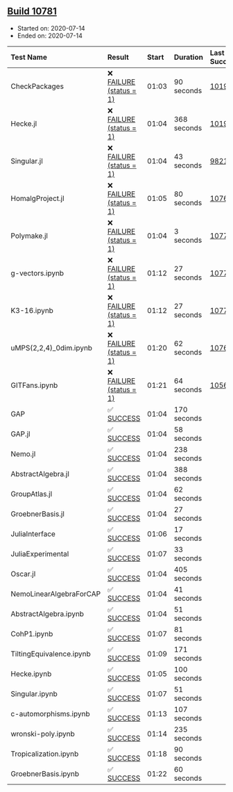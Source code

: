 ## [Build 10781](https://oscarci.mathematik.uni-kl.de/job/oscar/10781/)

* Started on: 2020-07-14
* Ended on: 2020-07-14

| Test Name    | Result | Start | Duration | Last Success | First Failure |
|:-------------|:-------|:------|:---------|:-------------|:--------------|
| CheckPackages | ❌ [FAILURE (status = 1)](https://oscarci.mathematik.uni-kl.de/job/oscar/10781/artifact/logs/build-10781/CheckPackages.log) | 01:03 | 90 seconds | [10197](https://oscarci.mathematik.uni-kl.de/job/oscar/10197/) | [10198](https://oscarci.mathematik.uni-kl.de/job/oscar/10198/) |
| Hecke.jl | ❌ [FAILURE (status = 1)](https://oscarci.mathematik.uni-kl.de/job/oscar/10781/artifact/logs/build-10781/Hecke.jl.log) | 01:04 | 368 seconds | [10197](https://oscarci.mathematik.uni-kl.de/job/oscar/10197/) | [10198](https://oscarci.mathematik.uni-kl.de/job/oscar/10198/) |
| Singular.jl | ❌ [FAILURE (status = 1)](https://oscarci.mathematik.uni-kl.de/job/oscar/10781/artifact/logs/build-10781/Singular.jl.log) | 01:04 | 43 seconds | [9821](https://oscarci.mathematik.uni-kl.de/job/oscar/9821/) | [9822](https://oscarci.mathematik.uni-kl.de/job/oscar/9822/) |
| HomalgProject.jl | ❌ [FAILURE (status = 1)](https://oscarci.mathematik.uni-kl.de/job/oscar/10781/artifact/logs/build-10781/HomalgProject.jl.log) | 01:05 | 80 seconds | [10765](https://oscarci.mathematik.uni-kl.de/job/oscar/10765/) | [10766](https://oscarci.mathematik.uni-kl.de/job/oscar/10766/) |
| Polymake.jl | ❌ [FAILURE (status = 1)](https://oscarci.mathematik.uni-kl.de/job/oscar/10781/artifact/logs/build-10781/Polymake.jl.log) | 01:04 | 3 seconds | [10779](https://oscarci.mathematik.uni-kl.de/job/oscar/10779/) | [10780](https://oscarci.mathematik.uni-kl.de/job/oscar/10780/) |
| g-vectors.ipynb | ❌ [FAILURE (status = 1)](https://oscarci.mathematik.uni-kl.de/job/oscar/10781/artifact/logs/build-10781/g-vectors.ipynb.log) | 01:12 | 27 seconds | [10779](https://oscarci.mathematik.uni-kl.de/job/oscar/10779/) | [10780](https://oscarci.mathematik.uni-kl.de/job/oscar/10780/) |
| K3-16.ipynb | ❌ [FAILURE (status = 1)](https://oscarci.mathematik.uni-kl.de/job/oscar/10781/artifact/logs/build-10781/K3-16.ipynb.log) | 01:12 | 27 seconds | [10779](https://oscarci.mathematik.uni-kl.de/job/oscar/10779/) | [10780](https://oscarci.mathematik.uni-kl.de/job/oscar/10780/) |
| uMPS(2,2,4)_0dim.ipynb | ❌ [FAILURE (status = 1)](https://oscarci.mathematik.uni-kl.de/job/oscar/10781/artifact/logs/build-10781/uMPS-2-2-4-_0dim.ipynb.log) | 01:20 | 62 seconds | [10765](https://oscarci.mathematik.uni-kl.de/job/oscar/10765/) | [10766](https://oscarci.mathematik.uni-kl.de/job/oscar/10766/) |
| GITFans.ipynb | ❌ [FAILURE (status = 1)](https://oscarci.mathematik.uni-kl.de/job/oscar/10781/artifact/logs/build-10781/GITFans.ipynb.log) | 01:21 | 64 seconds | [10566](https://oscarci.mathematik.uni-kl.de/job/oscar/10566/) | [10567](https://oscarci.mathematik.uni-kl.de/job/oscar/10567/) |
| GAP | ✅ [SUCCESS](https://oscarci.mathematik.uni-kl.de/job/oscar/10781/artifact/logs/build-10781/GAP.log) | 01:04 | 170 seconds |  |  |
| GAP.jl | ✅ [SUCCESS](https://oscarci.mathematik.uni-kl.de/job/oscar/10781/artifact/logs/build-10781/GAP.jl.log) | 01:04 | 58 seconds |  |  |
| Nemo.jl | ✅ [SUCCESS](https://oscarci.mathematik.uni-kl.de/job/oscar/10781/artifact/logs/build-10781/Nemo.jl.log) | 01:04 | 238 seconds |  |  |
| AbstractAlgebra.jl | ✅ [SUCCESS](https://oscarci.mathematik.uni-kl.de/job/oscar/10781/artifact/logs/build-10781/AbstractAlgebra.jl.log) | 01:04 | 388 seconds |  |  |
| GroupAtlas.jl | ✅ [SUCCESS](https://oscarci.mathematik.uni-kl.de/job/oscar/10781/artifact/logs/build-10781/GroupAtlas.jl.log) | 01:04 | 62 seconds |  |  |
| GroebnerBasis.jl | ✅ [SUCCESS](https://oscarci.mathematik.uni-kl.de/job/oscar/10781/artifact/logs/build-10781/GroebnerBasis.jl.log) | 01:04 | 27 seconds |  |  |
| JuliaInterface | ✅ [SUCCESS](https://oscarci.mathematik.uni-kl.de/job/oscar/10781/artifact/logs/build-10781/JuliaInterface.log) | 01:06 | 17 seconds |  |  |
| JuliaExperimental | ✅ [SUCCESS](https://oscarci.mathematik.uni-kl.de/job/oscar/10781/artifact/logs/build-10781/JuliaExperimental.log) | 01:07 | 33 seconds |  |  |
| Oscar.jl | ✅ [SUCCESS](https://oscarci.mathematik.uni-kl.de/job/oscar/10781/artifact/logs/build-10781/Oscar.jl.log) | 01:04 | 405 seconds |  |  |
| NemoLinearAlgebraForCAP | ✅ [SUCCESS](https://oscarci.mathematik.uni-kl.de/job/oscar/10781/artifact/logs/build-10781/NemoLinearAlgebraForCAP.log) | 01:04 | 41 seconds |  |  |
| AbstractAlgebra.ipynb | ✅ [SUCCESS](https://oscarci.mathematik.uni-kl.de/job/oscar/10781/artifact/logs/build-10781/AbstractAlgebra.ipynb.log) | 01:04 | 51 seconds |  |  |
| CohP1.ipynb | ✅ [SUCCESS](https://oscarci.mathematik.uni-kl.de/job/oscar/10781/artifact/logs/build-10781/CohP1.ipynb.log) | 01:07 | 81 seconds |  |  |
| TiltingEquivalence.ipynb | ✅ [SUCCESS](https://oscarci.mathematik.uni-kl.de/job/oscar/10781/artifact/logs/build-10781/TiltingEquivalence.ipynb.log) | 01:09 | 171 seconds |  |  |
| Hecke.ipynb | ✅ [SUCCESS](https://oscarci.mathematik.uni-kl.de/job/oscar/10781/artifact/logs/build-10781/Hecke.ipynb.log) | 01:05 | 100 seconds |  |  |
| Singular.ipynb | ✅ [SUCCESS](https://oscarci.mathematik.uni-kl.de/job/oscar/10781/artifact/logs/build-10781/Singular.ipynb.log) | 01:07 | 51 seconds |  |  |
| c-automorphisms.ipynb | ✅ [SUCCESS](https://oscarci.mathematik.uni-kl.de/job/oscar/10781/artifact/logs/build-10781/c-automorphisms.ipynb.log) | 01:13 | 107 seconds |  |  |
| wronski-poly.ipynb | ✅ [SUCCESS](https://oscarci.mathematik.uni-kl.de/job/oscar/10781/artifact/logs/build-10781/wronski-poly.ipynb.log) | 01:14 | 235 seconds |  |  |
| Tropicalization.ipynb | ✅ [SUCCESS](https://oscarci.mathematik.uni-kl.de/job/oscar/10781/artifact/logs/build-10781/Tropicalization.ipynb.log) | 01:18 | 90 seconds |  |  |
| GroebnerBasis.ipynb | ✅ [SUCCESS](https://oscarci.mathematik.uni-kl.de/job/oscar/10781/artifact/logs/build-10781/GroebnerBasis.ipynb.log) | 01:22 | 60 seconds |  |  |
